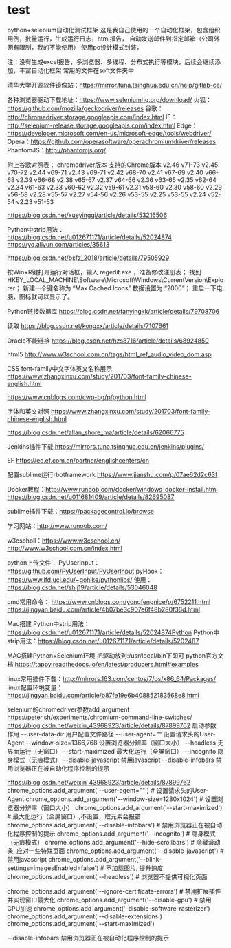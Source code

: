﻿# test
python+selenium自动化测试框架
这是我自己使用的一个自动化框架，包含组织用例，批量运行，生成运行日志，html报告，
自动发送邮件到指定邮箱（公司外网有限制，我的不能使用）
使用po设计模式封装，

注：没有生成excel报告，多浏览器、多线程、分布式执行等模块，后续会继续添加，丰富自动化框架
常用的文件在soft文件夹中

清华大学开源软件镜像站：https://mirror.tuna.tsinghua.edu.cn/help/gitlab-ce/

各种浏览器驱动下载地址：https://www.seleniumhq.org/download/
火狐：  https://github.com/mozilla/geckodriver/releases
谷歌：  http://chromedriver.storage.googleapis.com/index.html
IE：    http://selenium-release.storage.googleapis.com/index.html
Edge： https://developer.microsoft.com/en-us/microsoft-edge/tools/webdriver/
Opera：https://github.com/operasoftware/operachromiumdriver/releases
PhantomJS：http://phantomjs.org/

附上谷歌对照表：
chromedriver版本	支持的Chrome版本
v2.46	v71-73
v2.45	v70-72
v2.44	v69-71
v2.43	v69-71
v2.42	v68-70
v2.41	v67-69
v2.40	v66-68
v2.39	v66-68
v2.38	v65-67
v2.37	v64-66
v2.36	v63-65
v2.35	v62-64
v2.34	v61-63
v2.33	v60-62
v2.32	v59-61
v2.31	v58-60
v2.30	v58-60
v2.29	v56-58
v2.28	v55-57
v2.27	v54-56
v2.26	v53-55
v2.25	v53-55
v2.24	v52-54
v2.23	v51-53


https://blog.csdn.net/xueyingqi/article/details/53216506

Python中strip用法：https://blog.csdn.net/u012671171/article/details/52024874
https://yq.aliyun.com/articles/35613


https://blog.csdn.net/bsfz_2018/article/details/79505929

按Win+R键打开运行对话框，输入 regedit.exe ，准备修改注册表； 
找到 HKEY_LOCAL_MACHINE\Software\Microsoft\Windows\CurrentVersion\Explorer； 
新建一个键名称为 “Max Cached Icons” 数据设置为 “2000”； 
重启一下电脑，图标就可以显示了。



Python链接数据库
https://blog.csdn.net/fanyingkk/article/details/79708706

读取
https://blog.csdn.net/kongxx/article/details/7107661

Oracle不能链接
https://blog.csdn.net/hzs8716/article/details/68924850

html5
http://www.w3school.com.cn/tags/html_ref_audio_video_dom.asp

CSS font-family中文字体英文名称展示
https://www.zhangxinxu.com/study/201703/font-family-chinese-english.html

https://www.cnblogs.com/cwp-bg/p/python.html

字体和英文对照
https://www.zhangxinxu.com/study/201703/font-family-chinese-english.html

https://blog.csdn.net/allan_shore_ma/article/details/62066775

Jenkins插件下载
https://mirrors.tuna.tsinghua.edu.cn/jenkins/plugins/


EF
https://ec.ef.com.cn/partner/englishcenters/cn

配置sublime运行rbotframework
https://www.jianshu.com/p/07ae62d2c63f

Docker教程：http://www.runoob.com/docker/windows-docker-install.html
https://blog.csdn.net/u011681409/article/details/82695087

sublime插件下载：https://packagecontrol.io/browse

学习网站：http://www.runoob.com/

w3cscholl：https://www.w3cschool.cn/
http://www.w3school.com.cn/index.html

python上传文件：
  PyUserInput：https://github.com/PyUserInput/PyUserInput
  pyHook：https://www.lfd.uci.edu/~gohlke/pythonlibs/
  使用：https://blog.csdn.net/shij19/article/details/53046048
  
  
 cmd常用命令：
 https://www.cnblogs.com/yongfengnice/p/6752211.html
https://jingyan.baidu.com/article/4b07be3c907e6f48b280f36d.html

Mac搭建
Python中strip用法：https://blog.csdn.net/u012671171/article/details/52024874Python
Python中strip用法：https://blog.csdn.net/u012671171/article/details/5202487

MAC搭建Python+Selenium环境
把驱动放到:/usr/local/bin下即可
python官方文档:https://tappy.readthedocs.io/en/latest/producers.html#examples

linux常用插件下载：http://mirrors.163.com/centos/7/os/x86_64/Packages/
linux配置环境变量：https://jingyan.baidu.com/article/b87fe19e6b408852183568e8.html

selenium的chromedriver参数add_argument
https://peter.sh/experiments/chromium-command-line-switches/
https://blog.csdn.net/weixin_43968923/article/details/87899762
启动参数	作用
--user-data-dir 用户配置文件路径
--user-agent=""	设置请求头的User-Agent
--window-size=1366,768	设置浏览器分辨率（窗口大小）
--headless	无界面运行（无窗口）
--start-maximized	最大化运行（全屏窗口）
--incognito	隐身模式（无痕模式）
--disable-javascript	禁用javascript
--disable-infobars	禁用浏览器正在被自动化程序控制的提示

https://blog.csdn.net/weixin_43968923/article/details/87899762
chrome_options.add_argument('--user-agent=""')  # 设置请求头的User-Agent
chrome_options.add_argument('--window-size=1280x1024')  # 设置浏览器分辨率（窗口大小）
chrome_options.add_argument('--start-maximized')  # 最大化运行（全屏窗口）,不设置，取元素会报错
chrome_options.add_argument('--disable-infobars')  # 禁用浏览器正在被自动化程序控制的提示
chrome_options.add_argument('--incognito')  # 隐身模式（无痕模式）
chrome_options.add_argument('--hide-scrollbars')  # 隐藏滚动条, 应对一些特殊页面
chrome_options.add_argument('--disable-javascript')  # 禁用javascript
chrome_options.add_argument('--blink-settings=imagesEnabled=false')  # 不加载图片, 提升速度
chrome_options.add_argument('--headless')  # 浏览器不提供可视化页面

chrome_options.add_argument('--ignore-certificate-errors')  # 禁用扩展插件并实现窗口最大化
chrome_options.add_argument('--disable-gpu')  # 禁用GPU加速
chrome_options.add_argument('–disable-software-rasterizer')
chrome_options.add_argument('--disable-extensions')
chrome_options.add_argument('--start-maximized')

--disable-infobars	禁用浏览器正在被自动化程序控制的提示
